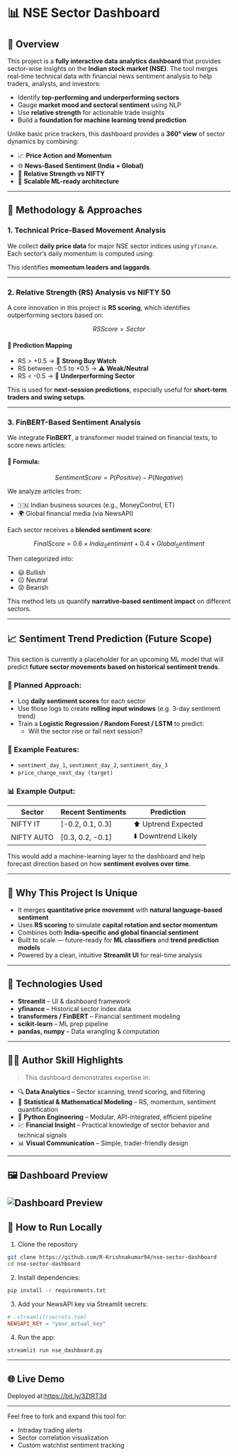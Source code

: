 # 📊 NSE Sector Dashboard

## 🔎 Overview
This project is a **fully interactive data analytics dashboard** that provides sector-wise insights on the **Indian stock market (NSE)**. The tool merges real-time technical data with financial news sentiment analysis to help traders, analysts, and investors:

- Identify **top-performing and underperforming sectors**
- Gauge **market mood and sectoral sentiment** using NLP
- Use **relative strength** for actionable trade insights
- Build a **foundation for machine learning trend prediction**

Unlike basic price trackers, this dashboard provides a **360° view** of sector dynamics by combining:
- 📈 **Price Action and Momentum**
- 🌐 **News-Based Sentiment (India + Global)**
- 🧠 **Relative Strength vs NIFTY**
- 🚀 **Scalable ML-ready architecture**

---

## 🧠 Methodology & Approaches

### 1. **Technical Price-Based Movement Analysis**
We collect **daily price data** for major NSE sector indices using `yfinance`. Each sector’s daily momentum is computed using:

```math
% Change = ((Close_Today - Close_Yesterday) / Close_Yesterday) * 100
```

This identifies **momentum leaders and laggards**.

---

### 2. **Relative Strength (RS) Analysis vs NIFTY 50**
A core innovation in this project is **RS scoring**, which identifies outperforming sectors based on:

```math
RS Score = Sector % Change - NIFTY % Change
```

#### 🔮 Prediction Mapping
- RS > +0.5 → 🚀 **Strong Buy Watch**
- RS between -0.5 to +0.5 → ⚠️ **Weak/Neutral**
- RS < -0.5 → 🔻 **Underperforming Sector**

This is used for **next-session predictions**, especially useful for **short-term traders and swing setups**.

---

### 3. **FinBERT-Based Sentiment Analysis**
We integrate **FinBERT**, a transformer model trained on financial texts, to score news articles:

#### 🧠 Formula:
```math
Sentiment Score = P(Positive) - P(Negative)
```

We analyze articles from:
- 🇮🇳 Indian business sources (e.g., MoneyControl, ET)
- 🌍 Global financial media (via NewsAPI)

Each sector receives a **blended sentiment score**:

```math
Final Score = 0.6 × India_Sentiment + 0.4 × Global_Sentiment
```

Then categorized into:
- 😃 Bullish
- 😐 Neutral
- 😟 Bearish

This method lets us quantify **narrative-based sentiment impact** on different sectors.

---

## 📈 Sentiment Trend Prediction (Future Scope)
This section is currently a placeholder for an upcoming ML model that will predict **future sector movements based on historical sentiment trends**.

### 🚧 Planned Approach:
- Log **daily sentiment scores** for each sector
- Use those logs to create **rolling input windows** (e.g. 3-day sentiment trend)
- Train a **Logistic Regression / Random Forest / LSTM** to predict:
  - Will the sector rise or fall next session?

### 🧮 Example Features:
- `sentiment_day_1`, `sentiment_day_2`, `sentiment_day_3`
- `price_change_next_day (target)`

### 📊 Example Output:
| Sector     | Recent Sentiments | Prediction        |
|------------|--------------------|-------------------|
| NIFTY IT   | [-0.2, 0.1, 0.3]   | ⬆️ Uptrend Expected |
| NIFTY AUTO | [0.3, 0.2, -0.1]   | ⬇️ Downtrend Likely |

This would add a machine-learning layer to the dashboard and help forecast direction based on how **sentiment evolves over time**.

---

## 🎯 Why This Project Is Unique
- It merges **quantitative price movement** with **natural language-based sentiment**
- Uses **RS scoring** to simulate **capital rotation and sector momentum**
- Combines both **India-specific and global financial sentiment**
- Built to scale — future-ready for **ML classifiers** and **trend prediction models**
- Powered by a clean, intuitive **Streamlit UI** for real-time analysis

---

## 🧰 Technologies Used
- **Streamlit** – UI & dashboard framework
- **yfinance** – Historical sector index data
- **transformers / FinBERT** – Financial sentiment modeling
- **scikit-learn** – ML prep pipeline
- **pandas, numpy** – Data wrangling & computation

---

## 🧑‍💻 Author Skill Highlights
> This dashboard demonstrates expertise in:

- 🔍 **Data Analytics** – Sector scanning, trend scoring, and filtering
- 🧠 **Statistical & Mathematical Modeling** – RS, momentum, sentiment quantification
- 🐍 **Python Engineering** – Modular, API-integrated, efficient pipeline
- 💹 **Financial Insight** – Practical knowledge of sector behavior and technical signals
- 📊 **Visual Communication** – Simple, trader-friendly design

---

## 🖼 Dashboard Preview

![Dashboard Preview](https://raw.githubusercontent.com/R-Krishnakumar94/nse-sector-dashboard/main/preview.png)
---

## 🚀 How to Run Locally
1. Clone the repository
```bash
git clone https://github.com/R-Krishnakumar94/nse-sector-dashboard
cd nse-sector-dashboard
```
2. Install dependencies:
```bash
pip install -r requirements.txt
```
3. Add your NewsAPI key via Streamlit secrets:
```toml
# .streamlit/secrets.toml
NEWSAPI_KEY = "your_actual_key"
```
4. Run the app:
```bash
streamlit run nse_dashboard.py
```

---

## 🌐 Live Demo
Deployed at:https://bit.ly/3ZtRT3d

---

Feel free to fork and expand this tool for:
- Intraday trading alerts
- Sector correlation visualization
- Custom watchlist sentiment tracking

